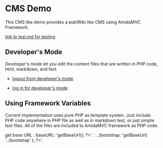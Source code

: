 CMS Demo
========

This CMS like demo provides a pukiWiki like CMS using AmidaMVC Framework.

[link to test.md for testing](test.md)

Developer's Mode
----------------

Developer's mode let you edit the content files that are written in
PHP code, html, markdown, and text.

<?php if( \AmidaMVC\Tools\AuthNot::isLoggedIn( 'authDev' ) ) { ?>
*   [logout from developer's mode](dev_logout)
<?php } else { ?>
*   [log in for developer's mode](dev_login)
<?php } ?>

Using Framework Variables
-------------------------

Current implementation uses pure PHP as template system.
Just include PHP code anywhere in PHP file as well as in markdown text,
or just simple text files. All of the files are included to AmidaMVC
framework as PHP code.

get base URL
: baseURL: '<?php echo $_ctrl->getBaseUrl(); ?>'.
: ../bootstrap: '<?php echo $_ctrl->getBaseUrl( '../bootstrap' ); ?>'.

